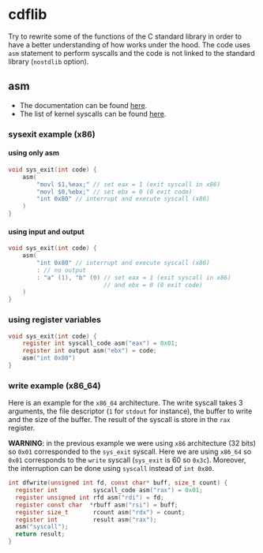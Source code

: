 # cdflib

Try to rewrite some of the functions of the C standard library in order to have
a better understanding of how works under the hood. The code uses `asm`
statement to perform syscalls and the code is not linked to the standard library
(`nostdlib` option).

## asm

- The documentation can be found [here](https://gcc.gnu.org/onlinedocs/gcc/extensions-to-the-c-language-family/how-to-use-inline-assembly-language-in-c-code.html).
- The list of kernel syscalls can be found [here](https://chromium.googlesource.com/chromiumos/docs/+/master/constants/syscalls.md).

### sysexit example (x86)

#### using only asm

```c
void sys_exit(int code) {
    asm(
        "movl $1,%eax;" // set eax = 1 (exit syscall in x86)
        "movl $0,%ebx;" // set ebx = 0 (0 exit code)
        "int 0x80" // interrupt and execute syscall (x86)
    )
}
```

#### using input and output

```c
void sys_exit(int code) {
    asm(
        "int 0x80" // interrupt and execute syscall (x86)
        : // no output
        : "a" (1), "b" (0) // set eax = 1 (exit syscall in x86)
                           // and ebx = 0 (0 exit code)
    )
}
```

### using register variables

```c
void sys_exit(int code) {
    register int syscall_code asm("eax") = 0x01;
    register int output asm("ebx") = code;
    asm("int 0x80")
}
```

### write example (x86_64)

Here is an example for the `x86_64` architecture. The write syscall takes 3
arguments, the file descriptor (`1` for `stdout` for instance), the buffer to
write and the size of the buffer. The result of the syscall is store in the
`rax` register.

**WARNING**: in the previous example we were using `x86` architecture (32 bits)
so `0x01` corresponded to the `sys_exit` syscall. Here we are using `x86_64` so
`0x01` corresponds to the `write` syscall (`sys_exit` is 60 so `0x3c`).
Moreover, the interruption can be done using `syscall` instead of `int 0x80`.

```c
int dfwrite(unsigned int fd, const char* buff, size_t count) {
  register int          syscall_code asm("rax") = 0x01;
  register unsigned int rfd asm("rdi") = fd;
  register const char  *rbuff asm("rsi") = buff;
  register size_t       rcount asm("rdx") = count;
  register int          result asm("rax");
  asm("syscall");
  return result;
}
```
